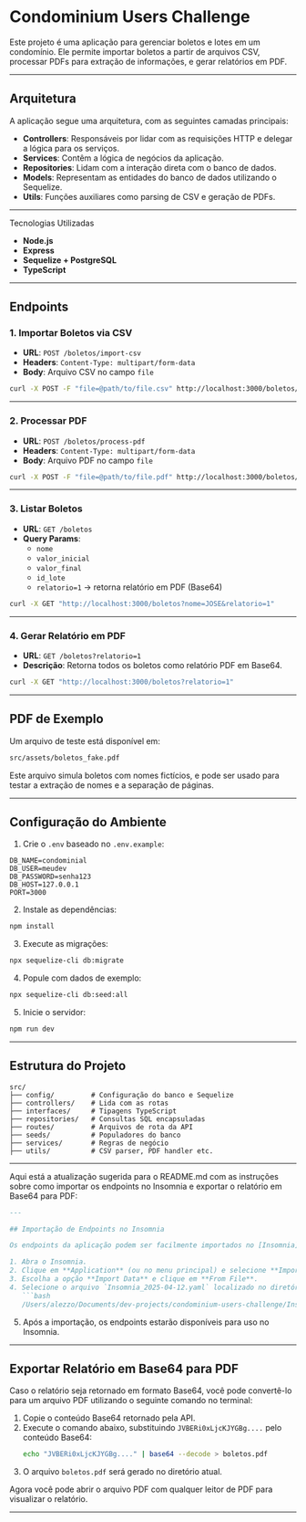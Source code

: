 
# Condominium Users Challenge

Este projeto é uma aplicação para gerenciar boletos e lotes em um condomínio. Ele permite importar boletos a partir de arquivos CSV, processar PDFs para extração de informações, e gerar relatórios em PDF. 

---

## Arquitetura

A aplicação segue uma arquitetura, com as seguintes camadas principais:

- **Controllers**: Responsáveis por lidar com as requisições HTTP e delegar a lógica para os serviços.
- **Services**: Contêm a lógica de negócios da aplicação.
- **Repositories**: Lidam com a interação direta com o banco de dados.
- **Models**: Representam as entidades do banco de dados utilizando o Sequelize.
- **Utils**: Funções auxiliares como parsing de CSV e geração de PDFs.

---

Tecnologias Utilizadas

- **Node.js**
- **Express**
- **Sequelize + PostgreSQL**
- **TypeScript**

---

## Endpoints

### 1. **Importar Boletos via CSV**
- **URL**: `POST /boletos/import-csv`
- **Headers**: `Content-Type: multipart/form-data`
- **Body**: Arquivo CSV no campo `file`
```bash
curl -X POST -F "file=@path/to/file.csv" http://localhost:3000/boletos/import-csv
```

---

### 2. **Processar PDF**
- **URL**: `POST /boletos/process-pdf`
- **Headers**: `Content-Type: multipart/form-data`
- **Body**: Arquivo PDF no campo `file`
```bash
curl -X POST -F "file=@path/to/file.pdf" http://localhost:3000/boletos/process-pdf
```

---

### 3. **Listar Boletos**
- **URL**: `GET /boletos`
- **Query Params**:
  - `nome`
  - `valor_inicial`
  - `valor_final`
  - `id_lote`
  - `relatorio=1` → retorna relatório em PDF (Base64)
```bash
curl -X GET "http://localhost:3000/boletos?nome=JOSE&relatorio=1"
```

---

### 4. **Gerar Relatório em PDF**
- **URL**: `GET /boletos?relatorio=1`
- **Descrição**: Retorna todos os boletos como relatório PDF em Base64.
```bash
curl -X GET "http://localhost:3000/boletos?relatorio=1"
```

---

## PDF de Exemplo

Um arquivo de teste está disponível em:

```bash
src/assets/boletos_fake.pdf
```

Este arquivo simula boletos com nomes fictícios, e pode ser usado para testar a extração de nomes e a separação de páginas.

---

## Configuração do Ambiente

1. Crie o `.env` baseado no `.env.example`:
```env
DB_NAME=condominial
DB_USER=meudev
DB_PASSWORD=senha123
DB_HOST=127.0.0.1
PORT=3000
```

2. Instale as dependências:
```bash
npm install
```

3. Execute as migrações:
```bash
npx sequelize-cli db:migrate
```

4. Popule com dados de exemplo:
```bash
npx sequelize-cli db:seed:all
```

5. Inicie o servidor:
```bash
npm run dev
```

---

## Estrutura do Projeto

```
src/
├── config/         # Configuração do banco e Sequelize
├── controllers/    # Lida com as rotas
├── interfaces/     # Tipagens TypeScript
├── repositories/   # Consultas SQL encapsuladas
├── routes/         # Arquivos de rota da API
├── seeds/          # Populadores do banco
├── services/       # Regras de negócio
├── utils/          # CSV parser, PDF handler etc.
```

---

Aqui está a atualização sugerida para o README.md com as instruções sobre como importar os endpoints no Insomnia e exportar o relatório em Base64 para PDF:

```markdown
---

## Importação de Endpoints no Insomnia

Os endpoints da aplicação podem ser facilmente importados no [Insomnia](https://insomnia.rest/) para facilitar os testes. Para isso:

1. Abra o Insomnia.
2. Clique em **Application** (ou no menu principal) e selecione **Import/Export**.
3. Escolha a opção **Import Data** e clique em **From File**.
4. Selecione o arquivo `Insomnia_2025-04-12.yaml` localizado no diretório do projeto:
   ```bash
   /Users/alezzo/Documents/dev-projects/condominium-users-challenge/Insomnia_2025-04-12.yaml
   ```
5. Após a importação, os endpoints estarão disponíveis para uso no Insomnia.

---

## Exportar Relatório em Base64 para PDF

Caso o relatório seja retornado em formato Base64, você pode convertê-lo para um arquivo PDF utilizando o seguinte comando no terminal:

1. Copie o conteúdo Base64 retornado pela API.
2. Execute o comando abaixo, substituindo `JVBERi0xLjcKJYGBg....` pelo conteúdo Base64:
   ```bash
   echo "JVBERi0xLjcKJYGBg...." | base64 --decode > boletos.pdf
   ```
3. O arquivo `boletos.pdf` será gerado no diretório atual.

Agora você pode abrir o arquivo PDF com qualquer leitor de PDF para visualizar o relatório.

---
